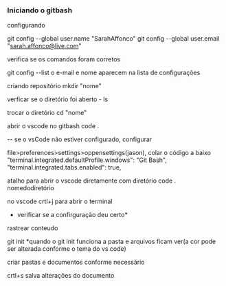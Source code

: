 ### Iniciando o gitbash
configurando

git config --global user.name "SarahAffonco"
git config --global user.email "sarah.affonco@live.com"

verifica se os comandos foram corretos

git config --list
o e-mail e nome aparecem na lista de configurações

criando repositório 
mkdir "nome"

verficar se o diretório foi aberto - ls

trocar o diretório 
cd "nome"

abrir o vscode no gitbash
code .

-- se o vsCode não estiver configurado, configurar 


file>preferences>settings>oppensettings(jason), colar o código a baixo
"terminal.integrated.defaultProfile.windows": "Git Bash",
"terminal.integrated.tabs.enabled": true,

atalho para abrir o vscode diretamente com diretório
code . nomedodiretório

no vscode crtl+j para abrir o terminal


 * verificar se a confirguração deu certo*

rastrear conteudo

git init
*quando o git init funciona a pasta e arquivos ficam ver(a cor pode ser alterada conforme o tema do vs code)

criar pastas e documentos conforme necessário 

crtl+s salva alterações do documento





